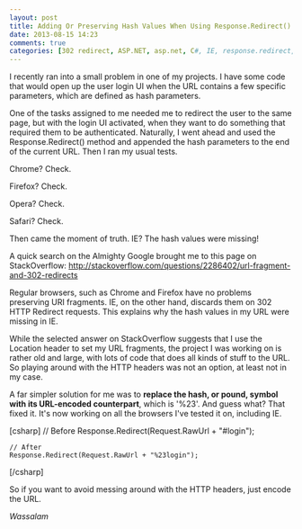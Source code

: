 ```yaml
---
layout: post
title: Adding Or Preserving Hash Values When Using Response.Redirect() For IE
date: 2013-08-15 14:23
comments: true
categories: [302 redirect, ASP.NET, asp.net, C#, IE, response.redirect, Web Development]
---
```

I recently ran into a small problem in one of my projects. I have some code that would open up the user login UI when the URL contains a few specific parameters, which are defined as hash parameters.

One of the tasks assigned to me needed me to redirect the user to the same page, but with the login UI activated, when they want to do something that required them to be authenticated. Naturally, I went ahead and used the Response.Redirect() method and appended the hash parameters to the end of the current URL. Then I ran my usual tests.

Chrome? Check.

Firefox? Check.

Opera? Check.

Safari? Check.

Then came the moment of truth. IE? The hash values were missing!

A quick search on the Almighty Google brought me to this page on StackOverflow: <a href="http://stackoverflow.com/questions/2286402/url-fragment-and-302-redirects" target="_blank">http://stackoverflow.com/questions/2286402/url-fragment-and-302-redirects</a>

Regular browsers, such as Chrome and Firefox have no problems preserving URI fragments. IE, on the other hand, discards them on 302 HTTP Redirect requests. This explains why the hash values in my URL were missing in IE.

While the selected answer on StackOverflow suggests that I use the Location header to set my URL fragments, the project I was working on is rather old and large, with lots of code that does all kinds of stuff to the URL. So playing around with the HTTP headers was not an option, at least not in my case.

A far simpler solution for me was to <strong>replace the hash, or pound, symbol with its URL-encoded counterpart</strong>, which is '%23'. And guess what? That fixed it. It's now working on all the browsers I've tested it on, including IE.

[csharp]
    // Before
    Response.Redirect(Request.RawUrl + "#login");

    // After
    Response.Redirect(Request.RawUrl + "%23login");
[/csharp]

So if you want to avoid messing around with the HTTP headers, just encode the URL.

<em>Wassalam</em>
